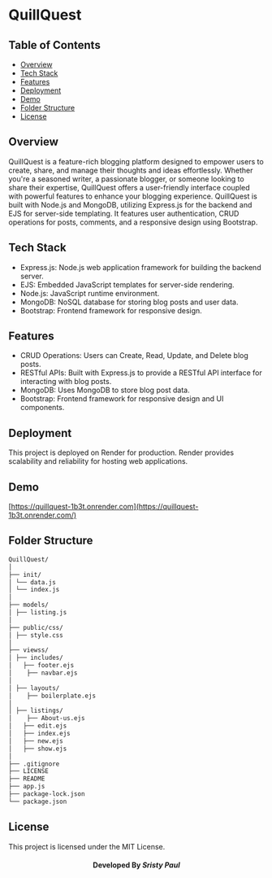 # QuillQuest

## Table of Contents

- [Overview](#overview)
- [Tech Stack](#tech-stack)
- [Features](#features)
- [Deployment](#deployment)
- [Demo](#demo)
- [Folder Structure](#folder-structure)
- [License](#license)


## Overview
QuillQuest is a feature-rich blogging platform designed to empower users to create, share, and manage their thoughts and ideas effortlessly. Whether you're a seasoned writer, a passionate blogger, or someone looking to share their expertise, QuillQuest offers a user-friendly interface coupled with powerful features to enhance your blogging experience.
QuillQuest is built with Node.js and MongoDB, utilizing Express.js for the backend and EJS for server-side templating. It features user authentication, CRUD operations for posts, comments, and a responsive design using Bootstrap.

## Tech Stack

- Express.js: Node.js web application framework for building the backend server.
- EJS: Embedded JavaScript templates for server-side rendering.
- Node.js: JavaScript runtime environment.
- MongoDB: NoSQL database for storing blog posts and user data.
- Bootstrap: Frontend framework for responsive design.

## Features

- CRUD Operations: Users can Create, Read, Update, and Delete blog posts.
- RESTful APIs: Built with Express.js to provide a RESTful API interface for interacting with blog posts.
- MongoDB: Uses MongoDB to store blog post data.
- Bootstrap: Frontend framework for responsive design and UI components.

## Deployment
This project is deployed on Render for production. Render provides scalability and reliability for hosting web applications.


## Demo

[https://quillquest-1b3t.onrender.com](https://quillquest-1b3t.onrender.com/)

## Folder Structure


```bash
QuillQuest/
│
├── init/
│ └── data.js
│ └── index.js
│
├── models/
│ ├── listing.js
│
├── public/css/
│ ├── style.css
│
├── viewss/
│ ├── includes/
│   ├── footer.ejs
│    ├── navbar.ejs
│
│ ├── layouts/
│    ├── boilerplate.ejs
│
│ ├── listings/
│    ├── About-us.ejs
│   ├── edit.ejs
│   ├── index.ejs
│   ├── new.ejs
│   ├── show.ejs
│
├── .gitignore
├── LICENSE
├── README
├── app.js
├── package-lock.json
└── package.json
```

## License

This project is licensed under the MIT License.

<h4 align='center'>Developed By <b><i>Sristy Paul</i></h4>
